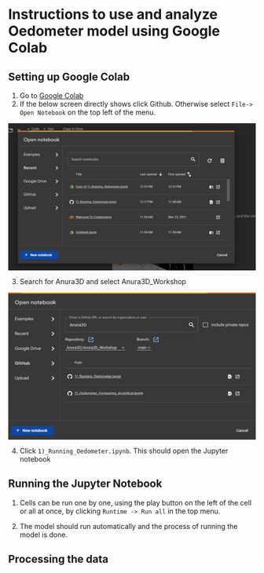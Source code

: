 # Instructions to use and analyze Oedometer model using Google Colab

## Setting up Google Colab

1) Go to [Google Colab](https://colab.research.google.com/)
2) If the below screen directly shows click Github. Otherwise select ```File-> Open Notebook``` on the top left of the menu.

<img src="images/open_file.png" alt="Open file image" style="width:600px; height:300px; display: block; margin-left: auto; margin-right: auto;" />

3) Search for Anura3D and select Anura3D_Workshop
<img src="images/select_repo.png" alt="Open file image" style="width:600px; height:300px; display: block; margin-left: auto; margin-right: auto;" />

4) Click ```1)_Running_Oedometer.ipynb```. This should open the Jupyter notebook

## Running the Jupyter Notebook   
1) Cells can be run one by one, using the play button on the left of the cell or all at once, by clicking ```Runtime -> Run all``` in the top menu.

2) The model should run automatically and the process of running the model is done.

## Processing the data


